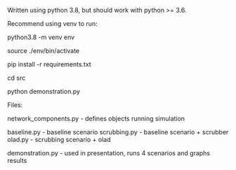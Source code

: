 Written using python 3.8, but should work with python >= 3.6.


Recommend using venv to run:

python3.8 -m venv env

source ./env/bin/activate

pip install -r requirements.txt

cd src

python demonstration.py


Files:

network_components.py - defines objects running simulation

baseline.py - baseline scenario
scrubbing.py - baseline scenario + scrubber
olad.py - scrubbing scenario + olad

demonstration.py - used in presentation, runs 4 scenarios and graphs results
